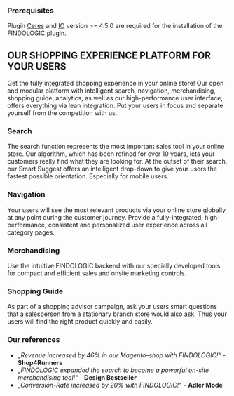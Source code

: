 ### Prerequisites

Plugin [Ceres](https://marketplace.plentymarkets.com/en/plugins/sales/online-shops/ceres_4697) and [IO](https://marketplace.plentymarkets.com/en/plugins/sales/online-shops/io_4696) version >= 4.5.0 are required for the installation of the FINDOLOGIC plugin.

## OUR SHOPPING EXPERIENCE PLATFORM FOR YOUR USERS
Get the fully integrated shopping experience in your online store!
Our open and modular platform with intelligent search, navigation, merchandising, shopping guide, analytics, as well as our high-performance user interface, offers everything via lean integration. Put your users in focus and separate yourself from the competition with us.

### Search
The search function represents the most important sales tool in your online store. Our algorithm, which has been refined for over 10 years, lets your customers really find what they are looking for. At the outset of their search, our Smart Suggest offers an intelligent drop-down to give your users the fastest possible orientation. Especially for mobile users.

### Navigation
Your users will see the most relevant products via your online store globally at any point during the customer journey. Provide a fully-integrated, high-performance, consistent and personalized user experience across all category pages.

### Merchandising
Use the intuitive FINDOLOGIC backend with our specially developed tools for compact and efficient sales and onsite marketing controls.

### Shopping Guide
As part of a shopping advisor campaign, ask your users smart questions that a salesperson from a stationary branch store would also ask. Thus your users will find the right product quickly and easily.

### Our references
* *„Revenue increased by 46% in our Magento-shop with FINDOLOGIC!“* - **Shop4Runners**
* *„FINDOLOGIC expanded the search to become a powerful on-site merchandising tool!“* - **Design Bestseller**
* *„Conversion-Rate increased by 20% with FINDOLOGIC!“* - **Adler Mode**
